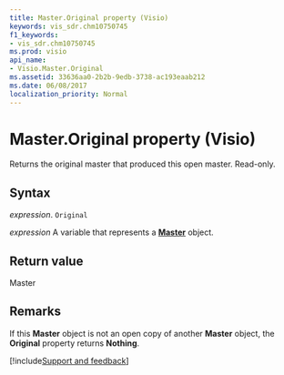 ```yaml
---
title: Master.Original property (Visio)
keywords: vis_sdr.chm10750745
f1_keywords:
- vis_sdr.chm10750745
ms.prod: visio
api_name:
- Visio.Master.Original
ms.assetid: 33636aa0-2b2b-9edb-3738-ac193eaab212
ms.date: 06/08/2017
localization_priority: Normal
---
```



# Master.Original property (Visio)

Returns the original master that produced this open master. Read-only.


## Syntax

_expression_. `Original`

_expression_ A variable that represents a **[Master](Visio.Master.md)** object.


## Return value

Master


## Remarks

If this **Master** object is not an open copy of another **Master** object, the **Original** property returns **Nothing**.

[!include[Support and feedback](~/includes/feedback-boilerplate.md)]